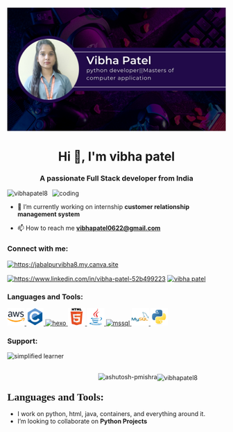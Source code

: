 ![logo](https://github.com/vibhapatel8/vibhapatel8/blob/main/Github%20Banner.png)
<h1 align="center">Hi 👋, I'm vibha patel</h1>
<h3 align="center">A passionate Full Stack developer from India</h3>
<img align="right" alt="coding" width="400" src="https://user-images.githubusercontent.com/55389276/140866485-8fb1c876-9a8f-4d6a-98dc-08c4981eaf70.gif">
<p align="left"> <img src="https://komarev.com/ghpvc/?username=vibhapatel8&label=Profile%20views&color=0e75b6&style=flat" alt="vibhapatel8" /> </p>

- 🔭 I’m currently working on internship **customer relationship management system**

- 📫 How to reach me **vibhapatel0622@gmail.com**

<h3 align="left">Connect with me:</h3>
<a href="https://jabalpurvibha8.my.canva.site/" target="blank"><img align="center" src="https://raw.githubusercontent.com/rahuldkjain/github-profile-readme-generator/master/src/images/icons/Social/canva.svg" alt="https;//jabalpurvibha8.my.canva.site" height="30" width="40" /></a>
<p align="left">
<a href="https://www.linkedin.com/in/vibha-patel-52b499223" target="blank"><img align="center" src="https://raw.githubusercontent.com/rahuldkjain/github-profile-readme-generator/master/src/images/icons/Social/linked-in-alt.svg" alt="https://www.linkedin.com/in/vibha-patel-52b499223" height="30" width="40" /></a>
<a href="(https://www.hackerrank.com/certificates/iframe/0ee7e471f506)" target="blank"><img align="center" src="https://raw.githubusercontent.com/rahuldkjain/github-profile-readme-generator/master/src/images/icons/Social/hackerrank.svg" alt="vibha patel" height="30" width="40" /></a>
</p>

<h3 align="left">Languages and Tools:</h3>
<p align="left"> <a href="https://aws.amazon.com" target="_blank" rel="noreferrer"> <img src="https://raw.githubusercontent.com/devicons/devicon/master/icons/amazonwebservices/amazonwebservices-original-wordmark.svg" alt="aws" width="40" height="40"/> </a> <a href="https://www.cprogramming.com/" target="_blank" rel="noreferrer"> <img src="https://raw.githubusercontent.com/devicons/devicon/master/icons/c/c-original.svg" alt="c" width="40" height="40"/> </a> <a href="hexo.io/" target="_blank" rel="noreferrer"> <img src="https://www.vectorlogo.zone/logos/hexoio/hexoio-icon.svg" alt="hexo" width="40" height="40"/> </a> <a href="https://www.w3.org/html/" target="_blank" rel="noreferrer"> <img src="https://raw.githubusercontent.com/devicons/devicon/master/icons/html5/html5-original-wordmark.svg" alt="html5" width="40" height="40"/> </a> <a href="https://www.java.com" target="_blank" rel="noreferrer"> <img src="https://raw.githubusercontent.com/devicons/devicon/master/icons/java/java-original.svg" alt="java" width="40" height="40"/> </a> <a href="https://www.microsoft.com/en-us/sql-server" target="_blank" rel="noreferrer"> <img src="https://www.svgrepo.com/show/303229/microsoft-sql-server-logo.svg" alt="mssql" width="40" height="40"/> </a> <a href="https://www.mysql.com/" target="_blank" rel="noreferrer"> <img src="https://raw.githubusercontent.com/devicons/devicon/master/icons/mysql/mysql-original-wordmark.svg" alt="mysql" width="40" height="40"/> </a> <a href="https://www.python.org" target="_blank" rel="noreferrer"> <img src="https://raw.githubusercontent.com/devicons/devicon/master/icons/python/python-original.svg" alt="python" width="40" height="40"/> </a> </p>
<h3 align="left">Support:</h3>
<p><a href="https://www.buymeacoffee.com/simplified"> <img align="left" src="https://cdn.buymeacoffee.com/buttons/v2/default-yellow.png" height="50" width="210" alt="simplified learner" /></a></p><br><br>
<p><img align="left" src="https://github-readme-stats.vercel.app/api/top-langs?username=ashutosh-pmishra&show_icons=true&locale=en&layout=compact" alt="ashutosh-pmishra" /></p>
<p><img align="center" src="https://github-readme-stats.vercel.app/api/top-langs?username=vibhapatel8&show_icons=true&locale=en&layout=compact" alt="vibhapatel8" /></p>
<!--
**vibhapatel8/vibhapatel8** is a ✨ _special_ ✨ repository because its `README.md` (this file) appears on your GitHub profile.
<!-- Languages and Tools Section -->
<h3 align="left"><font size="+2" face="Verdana">Languages and Tools:</font></h3>


- I work on python, html, java, containers, and everything around it.
- I’m looking to collaborate on **Python Projects**
 
